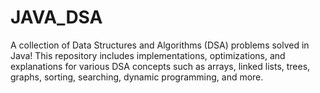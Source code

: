 # JAVA_DSA
A collection of Data Structures and Algorithms (DSA) problems solved in Java! This repository includes implementations, optimizations, and explanations for various DSA concepts such as arrays, linked lists, trees, graphs, sorting, searching, dynamic programming, and more.

